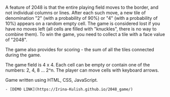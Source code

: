 A feature of 2048 is that the entire playing field moves to the border, and not individual columns or lines. After each such move, a new tile of denomination "2" (with a probability of 90%) or "4" (with a probability of 10%) appears on a random empty cell. The game is considered lost if you have no moves left (all cells are filled with "knuckles", there is no way to combine them). To win the game, you need to collect a tile with a face value of "2048".

The game also provides for scoring - the sum of all the tiles connected during the game.

The game field is 4 x 4.
Each cell can be empty or contain one of the numbers: 2, 4, 8 ... 2^n.
The player can move cells with keyboard arrows.

Game written using HTML, CSS, JavaScript.

    - [DEMO LINK](https://Irina-Kulish.github.io/2048_game/)

